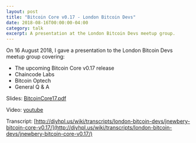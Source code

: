 ```yaml
---
layout: post
title: "Bitcoin Core v0.17 - London Bitcoin Devs"
date: 2018-08-16T00:00:00-04:00
category: talk
excerpt: A presentation at the London Bitcoin Devs meetup group.
---
```


On 16 August 2018, I gave a presentation to the London Bitcoin Devs meetup group covering:

- The upcoming Bitcoin Core v0.17 release
- Chaincode Labs
- Bitcoin Optech
- General Q & A

Slides: [BitcoinCore17.pdf](./BitcoinCore17.pdf)

Video: [youtube](https://www.youtube.com/watch?v=f33HlAvJUFw)

Transcript: [http://diyhpl.us/wiki/transcripts/london-bitcoin-devs/jnewbery-bitcoin-core-v0.17/](http://diyhpl.us/wiki/transcripts/london-bitcoin-devs/jnewbery-bitcoin-core-v0.17/)
